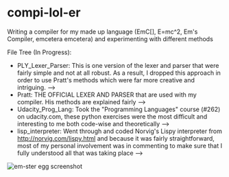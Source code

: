 compi-lol-er
============

Writing a compiler for my made up language (EmC[], E=mc^2, Em's Compiler, emcetera emcetera)  and experimenting with different methods

File Tree (In Progress):
  - PLY_Lexer_Parser: This is one version of the lexer and parser that were fairly simple and not at all robust. As a result, I dropped this approach in order to use Pratt's methods which were far more creative and intriguing.
    -->
  - Pratt: THE OFFICIAL LEXER AND PARSER that are used with my compiler. His methods are explained fairly 
    -->
  - Udacity_Prog_Lang: Took the "Programming Languages" course (#262) on udacity.com, these python exercises were the most difficult and interesting to me both code-wise and theoretically
    --> 
  - lisp_interpreter: Went through and coded Norvig's Lispy interpreter from http://norvig.com/lispy.html and because it was fairly straightforward, most of my personal involvement was in commenting to make sure that I fully understood all that was taking place
    -->

![em-ster egg screenshot](https://raw.github.com/emi1337/compi-lol-er/master/img.png)
